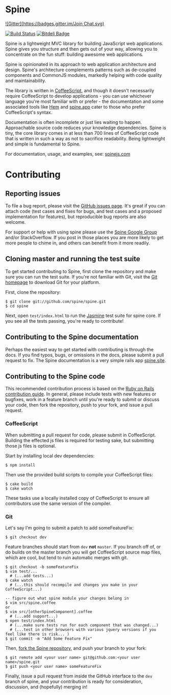 # Spine
[![Gitter](https://badges.gitter.im/Join Chat.svg)](https://gitter.im/spine/spine?utm_source=badge&utm_medium=badge&utm_campaign=pr-badge&utm_content=badge)

[![Build Status](https://secure.travis-ci.org/spine/spine.png)](http://travis-ci.org/spine/spine)
[![Bitdeli Badge](https://d2weczhvl823v0.cloudfront.net/spine/spine/trend.png)](https://bitdeli.com/free "Bitdeli Badge")

Spine is a lightweight MVC library for building JavaScript web applications. Spine gives you structure and then gets out of your way, allowing you to concentrate on the fun stuff: building awesome web applications.

Spine is opinionated in its approach to web application architecture and design. Spine's architecture complements patterns such as de-coupled components and CommonJS modules, markedly helping with code quality and maintainability.

The library is written in [CoffeeScript](http://jashkenas.github.com/coffee-script), and though it doesn't necessarily require CoffeeScript to develop applications - you can use whichever language you're most familiar with or prefer - the documentation and some associated tools like [Hem](https://github.com/spine/hem) and [spine.app](https://github.com/spine/spine.app) cater to those who prefer CoffeeScript's syntax.

Documentation is often incomplete or just lies waiting to happen. Approachable source code reduces your knowledge dependencies. Spine is tiny, the core library comes in at less than 700 lines of CoffeeScript code that is written in such a way as not to sacrifice readability. Being lightweight and simple is fundamental to Spine.

For documentation, usage, and examples, see: [spinejs.com](http://spinejs.com)

# Contributing

## Reporting issues

To file a bug report, please visit the [GitHub issues page](https://github.com/spine/spine/issues).  It's great if you can attach code (test cases and fixes for bugs, and test cases and a proposed implementation for features), but reproducible bug reports are also welcome. 

For support or help with using spine please use the [Spine Google Group](https://groups.google.com/forum/#!forum/spinejs) and/or StackOverflow. If you post in those places you are more likely to get more people to chime in, and others can benefit from it more readily.

## Cloning master and running the test suite

To get started contributing to Spine, first clone the repository and make sure you can run the test suite.  If you're not familiar with Git, visit the [Git homepage](http://git-scm.com) to download Git for your platform.

First, clone the repository:

```
$ git clone git://github.com/spine/spine.git
$ cd spine
```

Next, open `test/index.html` to run the [Jasmine](http://pivotal.github.com/jasmine/) test suite for spine core.  If you see all the tests passing, you're ready to contribute!

## Contributing to the Spine documentation

Perhaps the easiest way to get started with contributing is through the docs.  If you find typos, bugs, or omissions in the docs, please submit a pull request to fix.  The Spine documentation is a very simple rails app [spine.site](https://github.com/spine/spine.site).

## Contributing to the Spine code

This recommended contribution process is based on the [Ruby on Rails contribution guide](http://edgeguides.rubyonrails.org/contributing_to_ruby_on_rails.html#contributing-to-the-rails-code).  In general, please include tests with new features or bugfixes, work in a feature branch until you're ready to submit or discuss your code, then fork the repository, push to your fork, and issue a pull request.

### CoffeeScript

When submitting a pull request for code, please submit in CoffeeScript. Building the effected js files is required for testing sake, but submitting those js files is optional.

Start by installing local dev dependencies:

```
$ npm install
```

Then use the provided build scripts to compile your CoffeeScript files:

```
$ cake build
$ cake watch
```

These tasks use a locally installed copy of CoffeeScript to ensure all contributors use the same version of the compiler.

### Git

Let's say I'm going to submit a patch to add someFeatureFix:

```
$ git checkout dev
```

Feature branches should start from `dev` **not** `master`. If you branch off of, or do builds on the master branch you will get CoffeeScript source map files, which are cool, but tend to ruin automatic merges with git.

```
$ git checkout -b someFeatureFix
$ vim test/...
  # (...add tests...)
$ cake watch
  # (...this should recompile and changes you make in your CoffeeScript...)

-- figure out what spine module your changes belong in
$ vim src/spine.coffee
or
$ vim src/[otherSpineComponent].coffee
  # (...add support...)
$ open test/index.html
  # (...make sure tests run for each component that was changed...)
  # (...test in other browsers with various jquery versions if you feel like there is risk... )
$ git commit -m "Add Some Feature Fix"
```

Then, [fork the Spine repository](https://github.com/spine/spine/fork), and push your branch to your fork:

```
$ git remote add <your user name> git@github.com:<your user name>/spine.git
$ git push <your user name> someFeatureFix
```

Finally, issue a pull request from inside the GitHub interface to the `dev` branch of spine, and your contribution is ready for consideration, discussion, and (hopefully) merging in!
